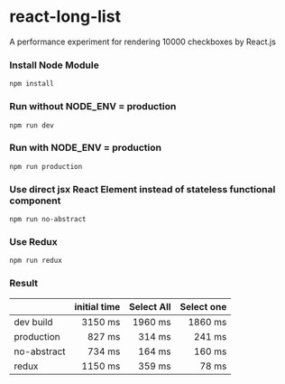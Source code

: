 # react-long-list
A performance experiment for rendering 10000 checkboxes by React.js

### Install Node Module

```
npm install
```

### Run without NODE_ENV = production

```
npm run dev
```

### Run with NODE_ENV = production

```
npm run production
```

### Use direct jsx React Element instead of stateless functional component

```
npm run no-abstract
```

### Use Redux

```
npm run redux
```

### Result

|               | initial time  | Select All  | Select one  |
| ------------- |--------------:| ----------: |------------:|
| dev build     | 3150 ms       | 1960 ms     | 1860 ms     |
| production    | 827 ms        | 314 ms      | 241 ms      |
| no-abstract   | 734 ms        | 164 ms      | 160 ms      |
| redux         | 1150 ms       | 359 ms      | 78 ms       |
